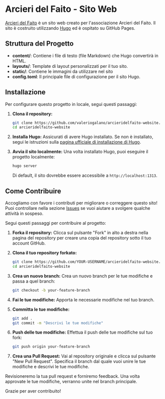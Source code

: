 # Arcieri del Faito - Sito Web

[Arcieri del Faito](https://valerioglaano.github.io/arcieridelfaito-website) è un sito web creato per l'associazione Arcieri del Faito. Il
sito è costruito utilizzando [Hugo](https://gohugo.io/) ed è ospitato su GitHub Pages.

## Struttura del Progetto

- **content/**: Contiene i file di testo (file Markdown) che Hugo convertirà in HTML.
- **layouts/**: Template di layout personalizzati per il tuo sito.
- **static/**: Contiene le immagini da utilizzare nel sito
- **config.toml**: Il principale file di configurazione per il sito Hugo.

## Installazione

Per configurare questo progetto in locale, segui questi passaggi:

1. **Clona il repository:**
    ```sh
    git clone https://github.com/valeriogalano/arcieridelfaito-website.git
    cd arcieridelfaito-website
    ```

2. **Installa Hugo:**
   Assicurati di avere Hugo installato. Se non è installato, segui le istruzioni
   sulla [pagina ufficiale di installazione di Hugo](https://gohugo.io/getting-started/installing/).

3. **Avvia il sito localmente:**
   Una volta installato Hugo, puoi eseguire il progetto localmente:
    ```sh
    hugo server
    ```

   Di default, il sito dovrebbe essere accessibile a `http://localhost:1313`.

## Come Contribuire

Accogliamo con favore i contributi per migliorare o correggere questo sito! Puoi controllare nella sezione [Issues](https://github.com/valeriogalano/arcieridelfaito-website/issues) se vuoi aiutare a svolgere qualche attività in sospeso.

Segui questi passaggi per contribuire al progetto:

1. **Forka il repository:**
   Clicca sul pulsante "Fork" in alto a destra nella pagina del repository per creare una copia del repository sotto il
   tuo account GitHub.

2. **Clona il tuo repository forkato:**
    ```sh
    git clone https://github.com/YOUR-USERNAME/arcieridelfaito-website.git
    cd arcieridelfaito-website
    ```

3. **Crea un nuovo branch:**
   Crea un nuovo branch per le tue modifiche e passa a quel branch:
    ```sh
    git checkout -b your-feature-branch
    ```

4. **Fai le tue modifiche:**
   Apporta le necessarie modifiche nel tuo branch.

5. **Committa le tue modifiche:**
    ```sh
    git add .
    git commit -m "Descrivi le tue modifiche"
    ```

6. **Push delle tue modifiche:**
   Effettua il push delle tue modifiche sul tuo fork:
    ```sh
    git push origin your-feature-branch
    ```

7. **Crea una Pull Request:**
   Vai al repository originale e clicca sul pulsante "New Pull Request". Specifica il branch dal quale vuoi unire le tue
   modifiche e descrivi le tue modifiche.

Revisioneremo la tua pull request e forniremo feedback. Una volta approvate le tue modifiche, verranno unite nel branch
principale.

Grazie per aver contribuito!